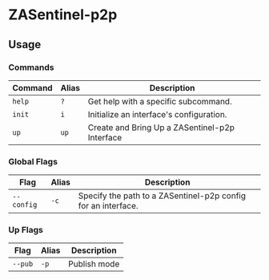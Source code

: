 # ZASentinel-p2p

## Usage

### Commands

| Command             |  Alias  | Description                                                                |
| ------------------- | ------- | -------------------------------------------------------------------------- |
| `help`              | `?`     | Get help with a specific subcommand.                                       |
| `init`              | `i`     | Initialize an interface's configuration.                                   |
| `up`                | `up`    | Create and Bring Up a ZASentinel-p2p Interface                                  |

### Global Flags
| Flag                |  Alias  | Description                                                                |
| ------------------- | ------- | -------------------------------------------------------------------------- |
| `--config`          | `-c`    | Specify the path to a ZASentinel-p2p config for an interface.                   |

### Up Flags
| Flag                |  Alias  | Description                                                                |
| ------------------- | ------- | -------------------------------------------------------------------------- |
| `--pub`             | `-p`    | Publish mode                                      |

